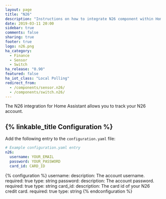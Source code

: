 ```yaml
---
layout: page
title: "N26"
description: "Instructions on how to integrate N26 component within Home Assistant."
date: 2019-03-11 20:00
sidebar: true
comments: false
sharing: true
footer: true
logo: n26.png
ha_category:
  - Finance
  - Sensor
  - Switch
ha_release: "0.90"
featured: false
ha_iot_class: "Local Polling"
redirect_from:
  - /components/sensor.n26/
  - /components/switch.n26/
---
```


The N26 integration for Home Assistant allows you to track your N26 account.

## {% linkable_title Configuration %}

Add the following entry to the `configuration.yaml` file:

```yaml
# Example configuration.yaml entry
n26:
  username: YOUR_EMAIL
  password: YOUR_PASSWORD
  card_id: CARD_ID
```

{% configuration %}
username:
  description: The account username.
  required: true
  type: string
password:
  description: The account password.
  required: true
  type: string
card_id:
  description: The card id of your N26 credit card.
  required: true
  type: string
{% endconfiguration %}
